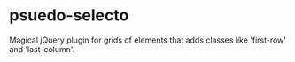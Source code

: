 psuedo-selecto
==============

Magical jQuery plugin for grids of elements that adds classes like 'first-row' and 'last-column'.
